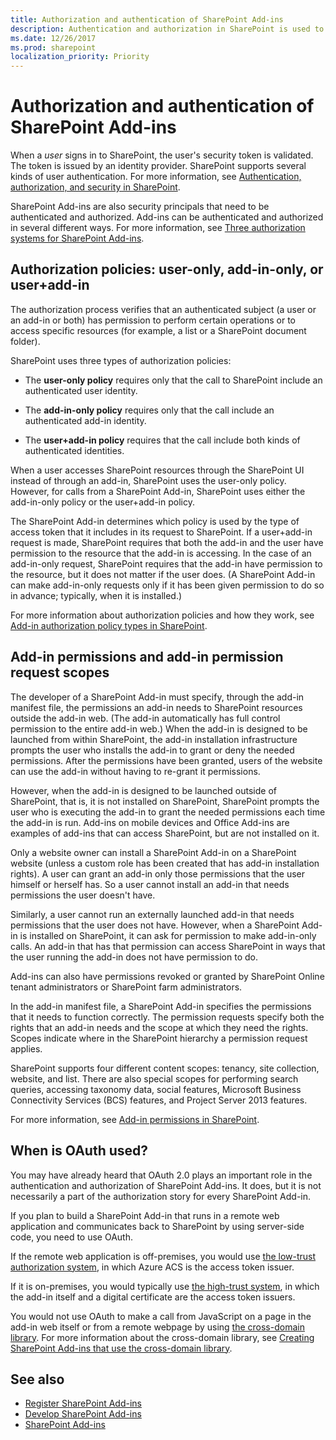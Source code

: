 ```yaml
---
title: Authorization and authentication of SharePoint Add-ins
description: Authentication and authorization in SharePoint is used to authorize requests by a SharePoint Add-in to access SharePoint resources.
ms.date: 12/26/2017
ms.prod: sharepoint
localization_priority: Priority
---
```



# Authorization and authentication of SharePoint Add-ins

When a *user* signs in to SharePoint, the user's security token is validated. The token is issued by an identity provider. SharePoint supports several kinds of user authentication. For more information, see [Authentication, authorization, and security in SharePoint](../general-development/authentication-authorization-and-security-in-sharepoint.md).

SharePoint Add-ins are also security principals that need to be authenticated and authorized. Add-ins can be authenticated and authorized in several different ways. For more information, see [Three authorization systems for SharePoint Add-ins](three-authorization-systems-for-sharepoint-add-ins.md). 

<a name="AuthZ"> </a>

## Authorization policies: user-only, add-in-only, or user+add-in 

The authorization process verifies that an authenticated subject (a user or an add-in or both) has permission to perform certain operations or to access specific resources (for example, a list or a SharePoint document folder).

SharePoint uses three types of authorization policies: 

- The **user-only policy** requires only that the call to SharePoint include an authenticated user identity.

- The **add-in-only policy** requires only that the call include an authenticated add-in identity. 

- The **user+add-in policy** requires that the call include both kinds of authenticated identities. 

When a user accesses SharePoint resources through the SharePoint UI instead of through an add-in, SharePoint uses the user-only policy. However, for calls from a SharePoint Add-in, SharePoint uses either the add-in-only policy or the user+add-in policy. 

The SharePoint Add-in determines which policy is used by the type of access token that it includes in its request to SharePoint. If a user+add-in request is made, SharePoint requires that both the add-in and the user have permission to the resource that the add-in is accessing. In the case of an add-in-only request, SharePoint requires that the add-in have permission to the resource, but it does not matter if the user does. (A SharePoint Add-in can make add-in-only requests only if it has been given permission to do so in advance; typically, when it is installed.)

For more information about authorization policies and how they work, see [Add-in authorization policy types in SharePoint](add-in-authorization-policy-types-in-sharepoint.md).

<a name="Permissions"> </a>

## Add-in permissions and add-in permission request scopes

The developer of a SharePoint Add-in must specify, through the add-in manifest file, the permissions an add-in needs to SharePoint resources outside the add-in web. (The add-in automatically has full control permission to the entire add-in web.) When the add-in is designed to be launched from within SharePoint, the add-in installation infrastructure prompts the user who installs the add-in to grant or deny the needed permissions. After the permissions have been granted, users of the website can use the add-in without having to re-grant it permissions. 

However, when the add-in is designed to be launched outside of SharePoint, that is, it is not installed on SharePoint, SharePoint prompts the user who is executing the add-in to grant the needed permissions each time the add-in is run. Add-ins on mobile devices and Office Add-ins are examples of add-ins that can access SharePoint, but are not installed on it.

Only a website owner can install a SharePoint Add-in on a SharePoint website (unless a custom role has been created that has add-in installation rights). A user can grant an add-in only those permissions that the user himself or herself has. So a user cannot install an add-in that needs permissions the user doesn't have. 

Similarly, a user cannot run an externally launched add-in that needs permissions that the user does not have. However, when a SharePoint Add-in is installed on SharePoint, it can ask for permission to make add-in-only calls. An add-in that has that permission can access SharePoint in ways that the user running the add-in does not have permission to do.

Add-ins can also have permissions revoked or granted by SharePoint Online tenant administrators or SharePoint farm administrators.

In the add-in manifest file, a SharePoint Add-in specifies the permissions that it needs to function correctly. The permission requests specify both the rights that an add-in needs and the scope at which they need the rights. Scopes indicate where in the SharePoint hierarchy a permission request applies. 

SharePoint supports four different content scopes: tenancy, site collection, website, and list. There are also special scopes for performing search queries, accessing taxonomy data, social features, Microsoft Business Connectivity Services (BCS) features, and Project Server 2013 features. 

For more information, see [Add-in permissions in SharePoint](add-in-permissions-in-sharepoint.md).

<a name="OAuth"> </a>

## When is OAuth used?

You may have already heard that OAuth 2.0 plays an important role in the authentication and authorization of SharePoint Add-ins. It does, but it is not necessarily a part of the authorization story for every SharePoint Add-in. 

If you plan to build a SharePoint Add-in that runs in a remote web application and communicates back to SharePoint by using server-side code, you need to use OAuth. 

If the remote web application is off-premises, you would use [the low-trust authorization system](creating-sharepoint-add-ins-that-use-low-trust-authorization.md), in which Azure ACS is the access token issuer.

If it is on-premises, you would typically use [the high-trust system](creating-sharepoint-add-ins-that-use-high-trust-authorization.md), in which the add-in itself and a digital certificate are the access token issuers.

You would not use OAuth to make a call from JavaScript on a page in the add-in web itself or from a remote webpage by using [the cross-domain library](creating-sharepoint-add-ins-that-use-the-cross-domain-library.md). For more information about the cross-domain library, see [Creating SharePoint Add-ins that use the cross-domain library](creating-sharepoint-add-ins-that-use-the-cross-domain-library.md).
 

## See also
<a name="Filename_AdditionalResources"> </a>

- [Register SharePoint Add-ins](register-sharepoint-add-ins.md)
- [Develop SharePoint Add-ins](develop-sharepoint-add-ins.md) 
- [SharePoint Add-ins](sharepoint-add-ins.md)
    
 
